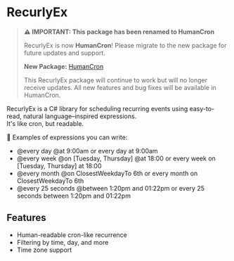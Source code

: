 # RecurlyEx

> **⚠️ IMPORTANT: This package has been renamed to HumanCron**
> 
> RecurlyEx is now **HumanCron**! Please migrate to the new package for future updates and support.
> 
> **New Package:** [HumanCron](https://www.nuget.org/packages/HumanCron)
> 
> This RecurlyEx package will continue to work but will no longer receive updates. All new features and bug fixes will be available in HumanCron.

RecurlyEx is a C# library for scheduling recurring events using easy-to-read, natural language–inspired expressions.  
It's like cron, but readable.

🔁 Examples of expressions you can write:

- @every day @at 9:00am or every day at 9:00am
- @every week @on [Tuesday, Thursday] @at 18:00 or every week on [Tuesday, Thursday] at 18:00
- @every month @on ClosestWeekdayTo 6th or every month on ClosestWeekdayTo 6th
- @every 25 seconds @between 1:20pm and 01:22pm or every 25 seconds between 1:20pm and 01:22pm


## Features
- Human-readable cron-like recurrence
- Filtering by time, day, and more
- Time zone support
